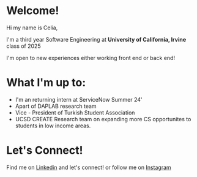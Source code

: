# Welcome!


Hi my name is Celia,

I'm a third year Software Engineering at **University of California, Irvine** class of 2025

I'm open to new experiences either working front end or back end!


# What I'm up to:

- I'm an returning intern at ServiceNow Summer 24'
- Apart of DAPLAB research team
- Vice - President of Turkish Student Association
- UCSD CREATE Research team on expanding more CS opportunites to students in low income areas.

# Let's Connect!
Find me on [Linkedin](https://www.linkedin.com/in/celiachamuma/) and let's connect!
or follow me on [Instagram](https://www.instagram.com/maturana.celia/)


